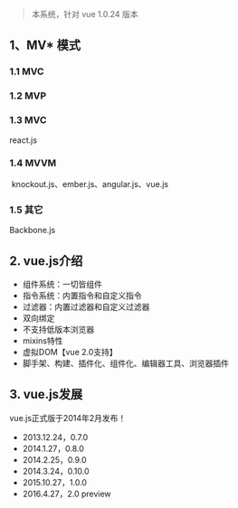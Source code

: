 > 本系统，针对 vue 1.0.24 版本

## 1、MV* 模式

### 1.1 MVC

### 1.2 MVP

### 1.3 MVC

react.js

### 1.4 MVVM

​	knockout.js、ember.js、angular.js、vue.js

### 1.5 其它

Backbone.js



## 2. vue.js介绍

* 组件系统：一切皆组件
* 指令系统：内置指令和自定义指令
* 过滤器：内置过滤器和自定义过滤器
* 双向绑定
* 不支持低版本浏览器
* mixins特性
* 虚拟DOM【vue 2.0支持】
* 脚手架、构建、插件化、组件化、编辑器工具、浏览器插件



## 3. vue.js发展

vue.js正式版于2014年2月发布！

* 2013.12.24，0.7.0
* 2014.1.27，0.8.0
* 2014.2.25，0.9.0
* 2014.3.24，0.10.0
* 2015.10.27，1.0.0
* 2016.4.27，2.0 preview





